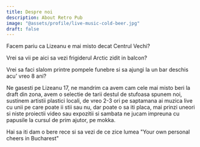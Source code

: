 ```yaml
---
title: Despre noi
description: About Retro Pub
image: "@assets/profile/live-music-cold-beer.jpg"
draft: false
---
```


Facem pariu ca Lizeanu e mai misto decat Centrul Vechi?

Vrei sa vii pe aici sa vezi frigiderul Arctic zidit in balcon?

Vrei sa faci slalom printre pompele funebre si sa ajungi la un bar deschis acu' vreo 8 ani?

Ne gasesti pe Lizeanu 17, ne mandrim ca avem cam cele mai misto beri la draft din zona, avem o selectie de tarii destul de stufoasa spunem noi, sustinem artistii plastici locali, de vreo 2-3 ori pe saptamana ai muzica live cu unii pe care poate ii stii sau nu, dar poate o sa iti placa, mai prinzi uneori si niste proiectii video sau expozitii si sambata ne jucam impreuna cu papusile la cursul de prim ajutor, pe mokka.

Hai sa iti dam o bere rece si sa vezi  de ce zice lumea "Your own personal cheers in Bucharest"
